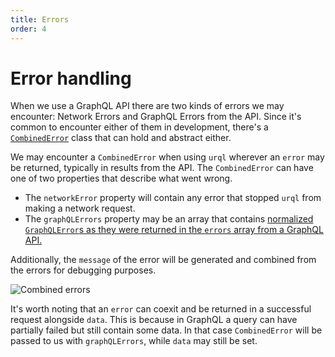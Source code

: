 ```yaml
---
title: Errors
order: 4
---
```


# Error handling

When we use a GraphQL API there are two kinds of errors we may encounter: Network Errors and GraphQL
Errors from the API. Since it's common to encounter either of them in development, there's a
[`CombinedError`](../api/core.md#combinederror-class) class that can hold and abstract either.

We may encounter a `CombinedError` when using `urql` wherever an `error` may be returned, typically
in results from the API. The `CombinedError` can have one of two properties that describe what went
wrong.

- The `networkError` property will contain any error that stopped `urql` from making a network
  request.
- The `graphQLErrors` property may be an array that contains [normalized `GraphQLError`s as they
  were returned in the `errors` array from a GraphQL API.](https://graphql.org/graphql-js/error/)

Additionally, the `message` of the error will be generated and combined from the errors for
debugging purposes.

![Combined errors](../assets/urql-combined-error.png)

It's worth noting that an `error` can coexit and be returned in a successful request alongside
`data`. This is because in GraphQL a query can have partially failed but still contain some data.
In that case `CombinedError` will be passed to us with `graphQLErrors`, while `data` may still be
set.
